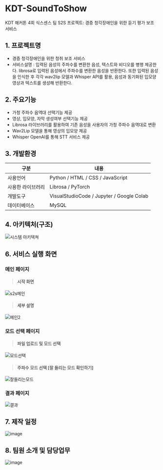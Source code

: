 # KDT-SoundToShow
KDT 해커톤 4회 식스센스 팀 S2S 프로젝트: 경증 청각장애인을 위한 듣기 평가 보조 서비스

## 1. 프로젝트명

- 경증 청각장애인을 위한 청취 보조 서비스
- 서비스설명 : 입력된 음성의 주파수를 변환한 음성, 텍스트와 비디오를 병행 제공한다. librosa로 입력된 음성에서 주파수를 변환한 음성을 반환한다. 또한 입력된 음성을 인식한 후 각각 wav2lip 모델과 Whisper API를 활용, 음성과 동기화된 입모양 영상과 텍스트를 생성해 반환한다. 

## 2. 주요기능

- 가청 주파수 음역대 선택기능 제공
- 영상, 입모양, 자막 생성여부 선택기능 제공
- Librosa 라이브러리를 활용하여 기존 음성을 사용자의 가청 주파수 음역대로 변환
- Wav2Lip 모델을 통해 영상의 입모양 제공
- Whisper OpenAI를 통해 STT 서비스 제공

## 3. 개발환경

|구분|내용|
|------|---|
|사용언어|Python / HTML / CSS / JavaScript|
|사용한 라이브러리|Librosa / PyTorch|
|개발도구|VisualStudioCode / Jupyter / Google Colab|
|데이터베이스|MySQL|

## 4. 아키텍처(구조)
![시스템 아키텍쳐](https://github.com/6-Sense-AI/KDT-SoundToShow/assets/81418633/6553dd16-ff09-4cc4-99f4-5aed0994ac29)


## 6. 서비스 실행 화면


###  메인 페이지
> ####  시작 화면

![s2s메인](https://github.com/6-Sense-AI/KDT-SoundToShow/assets/87457244/192b03cd-6dc0-4238-baa6-706517ed9763)
> #### 세부 설명
![메인2](https://github.com/6-Sense-AI/KDT-SoundToShow/assets/87457244/ba6cd995-9255-4ae2-b131-e02f6efad4ea)

### 모드 선택 페이지
> #### 파일 업로드 및 모드 선택
![모드선택](https://github.com/6-Sense-AI/KDT-SoundToShow/assets/87457244/3013cbf6-e2ae-4a0b-86be-a05dbbab2a61)
>#### 주파수 모드 선택  [잘 들리는 모드 확인하기]
![잘들리는모드](https://github.com/6-Sense-AI/KDT-SoundToShow/assets/87457244/13e57463-a1bb-46f7-ad6e-4e5f0349942c)

### 결과 페이지
![결과](https://github.com/6-Sense-AI/KDT-SoundToShow/assets/87457244/91e20b10-8379-469e-bed0-c486813a07f1)

## 7. 제작 일정
![image](https://github.com/6-Sense-AI/KDT-SoundToShow/assets/105771134/fd3565b9-bd19-40b4-9d35-9d03d98745f9)

## 8. 팀원 소개 및 담당업무
![image](https://github.com/6-Sense-AI/KDT-SoundToShow/assets/105771134/40777c24-5d44-4cf5-a2e8-0280e833b67a)

